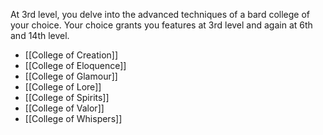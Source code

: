 At 3rd level, you delve into the advanced techniques of a bard college of your choice. Your choice grants you features at 3rd level and again at 6th and 14th level.
- [[College of Creation]]
- [[College of Eloquence]]
- [[College of Glamour]]
- [[College of Lore]]
- [[College of Spirits]]
- [[College of Valor]]
- [[College of Whispers]]
